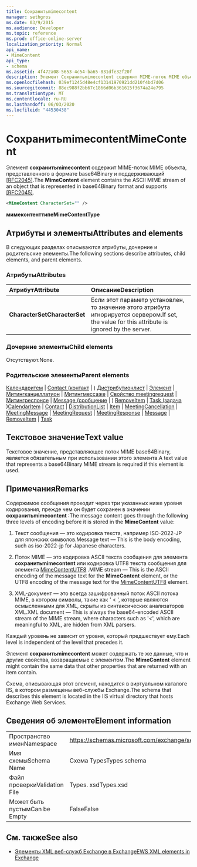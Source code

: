 ```yaml
---
title: Сохранитьmimecontent
manager: sethgros
ms.date: 03/9/2015
ms.audience: Developer
ms.topic: reference
ms.prod: office-online-server
localization_priority: Normal
api_name:
- MimeContent
api_type:
- schema
ms.assetid: 4f472a08-5653-4c54-ba65-831dfe32f20f
description: Элемент Сохранитьmimecontent содержит MIME-поток MIME объекта, представленного в формате base64Binary и поддерживающий [RFC2045].
ms.openlocfilehash: 039ef1245d48e4cf13141970921dd210f4bd7d06
ms.sourcegitcommit: 88ec988f2bb67c1866d06b361615f3674a24e795
ms.translationtype: MT
ms.contentlocale: ru-RU
ms.lasthandoff: 06/03/2020
ms.locfileid: "44530438"
---
```

# <a name="mimecontent"></a><span data-ttu-id="f2efc-103">Сохранитьmimecontent</span><span class="sxs-lookup"><span data-stu-id="f2efc-103">MimeContent</span></span>

<span data-ttu-id="f2efc-104">Элемент **сохранитьmimecontent** содержит MIME-поток MIME объекта, представленного в формате base64Binary и поддерживающий [[RFC2045]](http://www.rfc-editor.org/rfc/rfc2045.txt).</span><span class="sxs-lookup"><span data-stu-id="f2efc-104">The **MimeContent** element contains the ASCII MIME stream of an object that is represented in base64Binary format and supports [[RFC2045]](http://www.rfc-editor.org/rfc/rfc2045.txt).</span></span>
  
```xml
<MimeContent CharacterSet="" />
```

 <span data-ttu-id="f2efc-105">**мимеконтенттипе**</span><span class="sxs-lookup"><span data-stu-id="f2efc-105">**MimeContentType**</span></span>
## <a name="attributes-and-elements"></a><span data-ttu-id="f2efc-106">Атрибуты и элементы</span><span class="sxs-lookup"><span data-stu-id="f2efc-106">Attributes and elements</span></span>

<span data-ttu-id="f2efc-107">В следующих разделах описываются атрибуты, дочерние и родительские элементы.</span><span class="sxs-lookup"><span data-stu-id="f2efc-107">The following sections describe attributes, child elements, and parent elements.</span></span>
  
### <a name="attributes"></a><span data-ttu-id="f2efc-108">Атрибуты</span><span class="sxs-lookup"><span data-stu-id="f2efc-108">Attributes</span></span>

|<span data-ttu-id="f2efc-109">**Атрибут**</span><span class="sxs-lookup"><span data-stu-id="f2efc-109">**Attribute**</span></span>|<span data-ttu-id="f2efc-110">**Описание**</span><span class="sxs-lookup"><span data-stu-id="f2efc-110">**Description**</span></span>|
|:-----|:-----|
|<span data-ttu-id="f2efc-111">**CharacterSet**</span><span class="sxs-lookup"><span data-stu-id="f2efc-111">**CharacterSet**</span></span> <br/> |<span data-ttu-id="f2efc-112">Если этот параметр установлен, то значение этого атрибута игнорируется сервером.</span><span class="sxs-lookup"><span data-stu-id="f2efc-112">If set, the value for this attribute is ignored by the server.</span></span>  <br/> |
   
### <a name="child-elements"></a><span data-ttu-id="f2efc-113">Дочерние элементы</span><span class="sxs-lookup"><span data-stu-id="f2efc-113">Child elements</span></span>

<span data-ttu-id="f2efc-114">Отсутствуют.</span><span class="sxs-lookup"><span data-stu-id="f2efc-114">None.</span></span>
  
### <a name="parent-elements"></a><span data-ttu-id="f2efc-115">Родительские элементы</span><span class="sxs-lookup"><span data-stu-id="f2efc-115">Parent elements</span></span>

<span data-ttu-id="f2efc-116">[Календаритем](calendaritem.md)  |  [Contact (контакт](contact.md)  |  ) [Дистрибутионлист](distributionlist.md)  |  [Элемент](item.md)  |  [Митингканцеллатион](meetingcancellation.md)  |  [Митингмессаже](meetingmessage.md)  |  [Свойство meetingrequest](meetingrequest.md)  |  [Митингреспонсе](meetingresponse.md)  |  [Message (сообщение](message-ex15websvcsotherref.md)  |  ) [RemoveItem](removeitem.md)  |  [Task (задача](task.md) )</span><span class="sxs-lookup"><span data-stu-id="f2efc-116">[CalendarItem](calendaritem.md) | [Contact](contact.md) | [DistributionList](distributionlist.md) | [Item](item.md) | [MeetingCancellation](meetingcancellation.md) | [MeetingMessage](meetingmessage.md) | [MeetingRequest](meetingrequest.md) | [MeetingResponse](meetingresponse.md) | [Message](message-ex15websvcsotherref.md) | [RemoveItem](removeitem.md) | [Task](task.md)</span></span>
  
## <a name="text-value"></a><span data-ttu-id="f2efc-117">Текстовое значение</span><span class="sxs-lookup"><span data-stu-id="f2efc-117">Text value</span></span>

<span data-ttu-id="f2efc-118">Текстовое значение, представляющее поток MIME base64Binary, является обязательным при использовании этого элемента.</span><span class="sxs-lookup"><span data-stu-id="f2efc-118">A text value that represents a base64Binary MIME stream is required if this element is used.</span></span>
  
## <a name="remarks"></a><span data-ttu-id="f2efc-119">Примечания</span><span class="sxs-lookup"><span data-stu-id="f2efc-119">Remarks</span></span>

<span data-ttu-id="f2efc-120">Содержимое сообщения проходит через три указанных ниже уровня кодирования, прежде чем он будет сохранен в значении **сохранитьmimecontent** :</span><span class="sxs-lookup"><span data-stu-id="f2efc-120">The message content goes through the following three levels of encoding before it is stored in the **MimeContent** value:</span></span> 
  
1. <span data-ttu-id="f2efc-121">Текст сообщения — это кодировка текста, например ISO-2022-JP для японских символов.</span><span class="sxs-lookup"><span data-stu-id="f2efc-121">Message text — This is the body encoding, such as iso-2022-jp for Japanese characters.</span></span>
    
2. <span data-ttu-id="f2efc-122">Поток MIME — это кодировка ASCII текста сообщения для элемента **сохранитьmimecontent** или кодировка UTF8 текста сообщения для элемента [MimeContentUTF8](mimecontentutf8.md) .</span><span class="sxs-lookup"><span data-stu-id="f2efc-122">MIME stream — This is the ASCII encoding of the message text for the **MimeContent** element, or the UTF8 encoding of the message text for the [MimeContentUTF8](mimecontentutf8.md) element.</span></span> 
    
3. <span data-ttu-id="f2efc-123">XML-документ — это всегда зашифрованный поток ASCII потока MIME, в котором символы, такие как ' \< ', которые являются осмысленными для XML, скрыты из синтаксических анализаторов XML.</span><span class="sxs-lookup"><span data-stu-id="f2efc-123">XML document — This is always the base64-encoded ASCII stream of the MIME stream, where characters such as '\<', which are meaningful to XML, are hidden from XML parsers.</span></span>
    
<span data-ttu-id="f2efc-124">Каждый уровень не зависит от уровня, который предшествует ему.</span><span class="sxs-lookup"><span data-stu-id="f2efc-124">Each level is independent of the level that precedes it.</span></span>
  
<span data-ttu-id="f2efc-125">Элемент **сохранитьmimecontent** может содержать те же данные, что и другие свойства, возвращаемые с элементом.</span><span class="sxs-lookup"><span data-stu-id="f2efc-125">The **MimeContent** element might contain the same data that other properties that are returned with an item contain.</span></span> 
  
<span data-ttu-id="f2efc-126">Схема, описывающая этот элемент, находится в виртуальном каталоге IIS, в котором размещены веб-службы Exchange.</span><span class="sxs-lookup"><span data-stu-id="f2efc-126">The schema that describes this element is located in the IIS virtual directory that hosts Exchange Web Services.</span></span>
  
## <a name="element-information"></a><span data-ttu-id="f2efc-127">Сведения об элементе</span><span class="sxs-lookup"><span data-stu-id="f2efc-127">Element information</span></span>

|||
|:-----|:-----|
|<span data-ttu-id="f2efc-128">Пространство имен</span><span class="sxs-lookup"><span data-stu-id="f2efc-128">Namespace</span></span>  <br/> |https://schemas.microsoft.com/exchange/services/2006/types  <br/> |
|<span data-ttu-id="f2efc-129">Имя схемы</span><span class="sxs-lookup"><span data-stu-id="f2efc-129">Schema Name</span></span>  <br/> |<span data-ttu-id="f2efc-130">Схема Types</span><span class="sxs-lookup"><span data-stu-id="f2efc-130">Types schema</span></span>  <br/> |
|<span data-ttu-id="f2efc-131">Файл проверки</span><span class="sxs-lookup"><span data-stu-id="f2efc-131">Validation File</span></span>  <br/> |<span data-ttu-id="f2efc-132">Types. xsd</span><span class="sxs-lookup"><span data-stu-id="f2efc-132">Types.xsd</span></span>  <br/> |
|<span data-ttu-id="f2efc-133">Может быть пустым</span><span class="sxs-lookup"><span data-stu-id="f2efc-133">Can be Empty</span></span>  <br/> |<span data-ttu-id="f2efc-134">False</span><span class="sxs-lookup"><span data-stu-id="f2efc-134">False</span></span>  <br/> |
   
## <a name="see-also"></a><span data-ttu-id="f2efc-135">См. также</span><span class="sxs-lookup"><span data-stu-id="f2efc-135">See also</span></span>



- [<span data-ttu-id="f2efc-136">Элементы XML веб-служб Exchange в Exchange</span><span class="sxs-lookup"><span data-stu-id="f2efc-136">EWS XML elements in Exchange</span></span>](ews-xml-elements-in-exchange.md)

